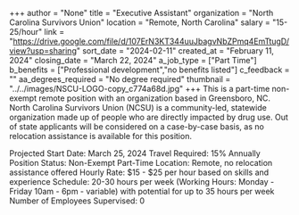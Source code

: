 +++
author = "None"
title = "Executive Assistant"
organization = "North Carolina Survivors Union"
location = "Remote, North Carolina"
salary = "15-25/hour"
link = "https://drive.google.com/file/d/107ErN3KT344uuJbagvNbZPmq4EmTtugD/view?usp=sharing"
sort_date = "2024-02-11"
created_at = "February 11, 2024"
closing_date = "March 22, 2024"
a_job_type = ["Part Time"]
b_benefits = ["Professional development","no benefits listed"]
c_feedback = ""
aa_degrees_required = "No degree required"
thumbnail = "../../images/NSCU-LOGO-copy_c774a68d.jpg"
+++
This is a part-time non-exempt remote position with an organization based in Greensboro, NC. North Carolina Survivors Union (NCSU) is a community-led, statewide organization made up of people who are directly impacted by drug use. Out of state applicants will be considered on a case-by-case basis, as no relocation assistance is available for this position.

Projected Start Date: March 25, 2024 
Travel Required: 15% Annually 
Position Status: Non-Exempt Part-Time 
Location: Remote, no relocation assistance offered
Hourly Rate: $15 - $25 per hour based on skills and experience 
Schedule: 20-30 hours per week (Working Hours: Monday - Friday 10am - 6pm - variable) with potential for up to 35 hours per week 
Number of Employees Supervised: 0